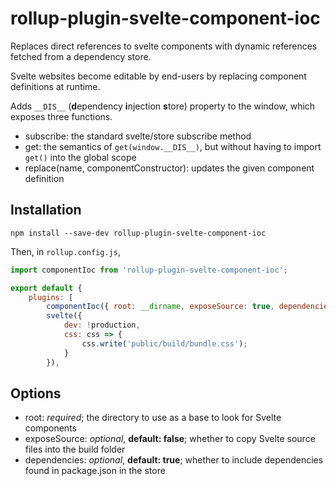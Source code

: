 # rollup-plugin-svelte-component-ioc

Replaces direct references to svelte components with dynamic references fetched from a dependency store.

Svelte websites become editable by end-users by replacing component definitions at runtime.

Adds `__DIS__` (**d**ependency **i**njection **s**tore) property to the window, which exposes three functions.

- subscribe: the standard svelte/store subscribe method
- get: the semantics of `get(window.__DIS__)`, but without having to import `get()` into the global scope
- replace(name, componentConstructor): updates the given component definition

## Installation

```
npm install --save-dev rollup-plugin-svelte-component-ioc
```

Then, in `rollup.config.js`,

```javascript
import componentIoc from 'rollup-plugin-svelte-component-ioc';

export default {
    plugins: [
        componentIoc({ root: __dirname, exposeSource: true, dependencies: false }),
        svelte({
            dev: !production,
            css: css => {
                css.write('public/build/bundle.css');
            }
        }),
```

## Options

- root: *required*; the directory to use as a base to look for Svelte components
- exposeSource: *optional*, **default: false**; whether to copy Svelte source files into the build folder
- dependencies: *optional*, **default: true**; whether to include dependencies found in package.json in the store